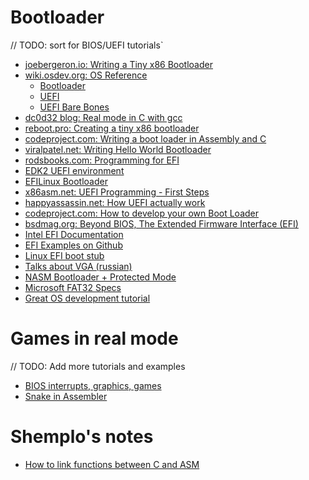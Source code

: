 # Bootloader
// TODO: sort for BIOS/UEFI tutorials`
* [joebergeron.io: Writing a Tiny x86 Bootloader](http://joebergeron.io/posts/post_two.html)
* [wiki.osdev.org: OS Reference](http://wiki.osdev.org/Main_Page)
  - [Bootloader](http://wiki.osdev.org/Bootloader)
  - [UEFI](http://wiki.osdev.org/UEFI)
  - [UEFI Bare Bones](http://wiki.osdev.org/UEFI_Bare_Bones)
* [dc0d32 blog: Real mode in C with gcc](http://dc0d32.blogspot.ru/2010/06/real-mode-in-c-with-gcc-writing.html)
* [reboot.pro: Creating a tiny x86 bootloader](http://reboot.pro/topic/21343-creating-a-tiny-x86-bootloader/)
* [codeproject.com: Writing a boot loader in Assembly and C](https://www.codeproject.com/Articles/664165/Writi)
* [viralpatel.net: Writing Hello World Bootloader](http://viralpatel.net/taj/tutorial/hello_world_bootloader.php)
* [rodsbooks.com: Programming for EFI](http://www.rodsbooks.com/efi-programming/why.html)
* [EDK2 UEFI environment](http://www.tianocore.org/edk2/)
* [EFILinux Bootloader](https://github.com/mfleming/efilinux)
* [x86asm.net: UEFI Programming - First Steps](http://x86asm.net/articles/uefi-programming-first-steps/index.html)
* [happyassassin.net: How UEFI actually work](https://www.happyassassin.net/2014/01/25/uefi-boot-how-does-that-actually-work-then/)
* [codeproject.com: How to develop your own Boot Loader](https://www.codeproject.com/Articles/36907/%23_Toc231383181)
* [bsdmag.org: Beyond BIOS, The Extended Firmware Interface (EFI)](https://bsdmag.org/beyond-bios-the-extended-firmware-interface-efi/)
* [Intel EFI Documentation](http://hackipedia.org/Platform/x86/BIOS/EFI%20Extensible%20Firmware%20Interface/EFI%20How-To%20Guide%20v1.0%20Draft.pdf)
* [EFI Examples on Github](https://github.com/tqh/efi-example/)
* [Linux EFI boot stub](https://firmware.intel.com/blog/linux-efi-boot-stub)
* [Talks about VGA (russian)](http://forum.vingrad.ru/act-Print/client/html/f-152/t-34.html)
* [NASM Bootloader + Protected Mode](http://glob.inamidst.com/bootloader)
* [Microsoft FAT32 Specs](http://read.pudn.com/downloads77/ebook/294884/FAT32%20Spec%20(SDA%20Contribution).pdf)
* [Great OS development tutorial](http://www.brokenthorn.com/Resources/OSDevIndex.html)


# Games in real mode
// TODO: Add more tutorials and examples
* [BIOS interrupts, graphics, games](http://ics.p.lodz.pl/~dpuchala/CompArch/comparch.html)
* [Snake in Assembler](https://gcup.ru/forum/28-39335-1)

# Shemplo's notes
* [How to link functions between C and ASM](http://walletpad.tk/materials/asm/)
